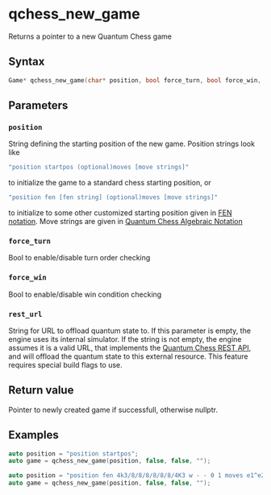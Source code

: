 # qchess_new_game
Returns a pointer to a new Quantum Chess game
## Syntax
```cpp
Game* qchess_new_game(char* position, bool force_turn, bool force_win, char* rest_url);
```
## Parameters
### ```position```
String defining the starting position of the new game. Position strings look like 
```cpp
"position startpos (optional)moves [move strings]"
```
to initialize the game to a standard chess starting position, or
```cpp
"position fen [fen string] (optional)moves [move strings]"
```
to initialize to some other customized starting position given in [FEN notation](https://en.wikipedia.org/wiki/Forsyth%E2%80%93Edwards_Notation).
Move strings are given in [Quantum Chess Algebraic Notation](../qc_algebraic_notation.md)

### ```force_turn```
Bool to enable/disable turn order checking

### ```force_win```
Bool to enable/disable win condition checking

### ```rest_url```
String for URL to offload quantum state to. If this parameter is empty, the engine uses its internal simulator. 
If the string is not empty, the engine assumes it is a valid URL, that implements the [Quantum Chess REST API](../qc_rest_api.md),
and will offload the quantum state to this external resource. This feature requires special build flags to use.

## Return value
Pointer to newly created game if successfull, otherwise nullptr.

## Examples
 ```cpp
 auto position = "position startpos";
 auto game = qchess_new_game(position, false, false, "");
 ```
 ```cpp
 auto position = "position fen 4k3/8/8/8/8/8/8/4K3 w - - 0 1 moves e1^e2d1 e8^d8f8";
 auto game = qchess_new_game(position, false, false, "");
 ```

